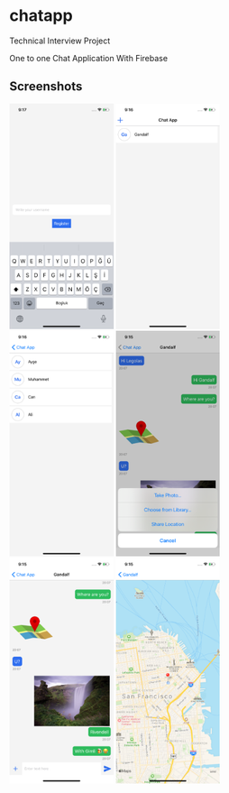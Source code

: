 # chatapp
Technical Interview Project

One to one Chat Application With Firebase


## Screenshots
<img src="https://github.com/muhammetdemirci/chatapp/blob/master/src/assets/ss/Simulator%20Screen%20Shot%20-%20iPhone%2011%20-%202020-07-30%20at%2021.17.14.png" height="400">
<img src="https://github.com/muhammetdemirci/chatapp/blob/master/src/assets/ss/Simulator%20Screen%20Shot%20-%20iPhone%2011%20-%202020-07-30%20at%2021.16.24.png" height="400">
<img src="https://github.com/muhammetdemirci/chatapp/blob/master/src/assets/ss/Simulator%20Screen%20Shot%20-%20iPhone%2011%20-%202020-07-30%20at%2021.16.30.png" height="400">
<img src="https://github.com/muhammetdemirci/chatapp/blob/master/src/assets/ss/Simulator%20Screen%20Shot%20-%20iPhone%2011%20-%202020-07-30%20at%2021.15.41.png" height="400">
<img src="https://github.com/muhammetdemirci/chatapp/blob/master/src/assets/ss/Simulator%20Screen%20Shot%20-%20iPhone%2011%20-%202020-07-30%20at%2021.15.47.png" height="400">
<img src="https://github.com/muhammetdemirci/chatapp/blob/master/src/assets/ss/Simulator%20Screen%20Shot%20-%20iPhone%2011%20-%202020-07-30%20at%2021.15.55.png" height="400">

